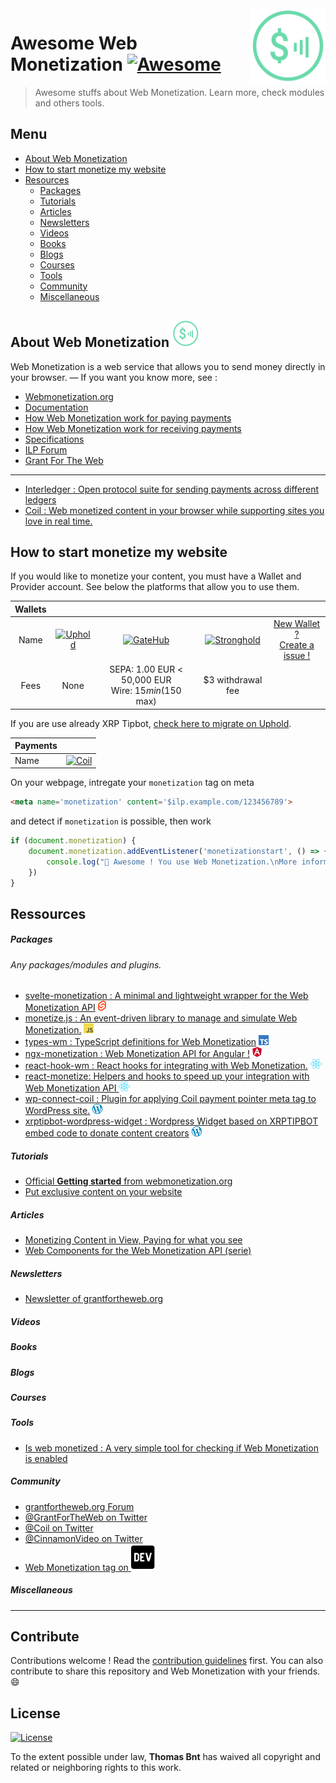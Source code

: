 <img src="assets/wm_icon_animated.svg" alt="Logo Web Monetization" align="right" width="120px" />

# Awesome Web Monetization [![Awesome](https://awesome.re/badge-flat2.svg)](https://awesome.re)


> Awesome stuffs about Web Monetization. Learn more, check modules and others tools.


## Menu

- [About Web Monetization](#About-Web-Monetization)
- [How to start monetize my website](#How-to-start-monetize-my-website)
- [Resources](#Ressources)
    - [Packages](#Packages)
    - [Tutorials](#Tutorials)
    - [Articles](#Articles)
    - [Newsletters](#Newsletters)
    - [Videos](#Videos)
    - [Books](#Books)
    - [Blogs](#Blogs)
    - [Courses](#Courses)
    - [Tools](#Tools)
    - [Community](#Community)
    - [Miscellaneous](#Miscellaneous)



## About Web Monetization ![](assets/small_icons/webmonetization.svg)

Web Monetization is a web service that allows you to send money directly in your browser. — If you want you know more, see :

- [Webmonetization.org](https://webmonetization.org/) 
- [Documentation](https://webmonetization.org/docs/getting-started.html)
- [How Web Monetization work for paying payments](https://webmonetization.org/docs/sending)
- [How Web Monetization work for receiving payments](https://webmonetization.org/docs/receiving)
- [Specifications](https://webmonetization.org/specification.html)
- [ILP Forum](https://forum.interledger.org/)
- [Grant For The Web](https://www.grantfortheweb.org/)
___
- [Interledger : Open protocol suite for sending payments across different ledgers](https://interledger.org/)
- [Coil : Web monetized content in your browser while supporting sites you love in real time.](https://coil.com)

## How to start monetize my website

If you would like to monetize your content, you must have a Wallet and Provider account. See below the platforms that allow you to use them.



| **Wallets** |  |  |  |  |
|:-----------:|:----------------------------------------------------------:|:------------------------------------------------------------:|:------------------------------------------------------------------:|:---------------------------------------------------------------------------------------------:|
| Name | [![Uphold](https://webmonetization.org/img/uphold_logo.svg)](https://uphold.com) | [![GateHub](https://webmonetization.org/img/gatehub_logo.svg)](https://gatehub.net) | [![Stronghold](https://webmonetization.org/img/stronghold_logo.svg)](https://stronghold.co/real-time-payments#coil) | [New Wallet ?<br>Create a issue !](https://github.com/thomasbnt/awesome-web-monetization/issues/new?assignees=thomasbnt&labels=Wallet%2C+%E2%86%94+WM+repository&template=new-wallet.md&title=%5BWa%5D) |
| Fees | None | SEPA: 1.00 EUR < 50,000 EUR<br>Wire: $15 min ($150 max) | $3 withdrawal fee |  |

If you are use already XRP Tipbot, [check here to migrate on Uphold](https://webmonetization.org/docs/xrptipbot).


| **Payments** |  |
|--------------|----------------------------------------------------------------------------|
| Name | [![Coil](https://webmonetization.org/img/coil_logo.svg)](https://coil.com) |

On your webpage, intregate your `monetization` tag on meta
```html
<meta name='monetization' content='$ilp.example.com/123456789'>
```
and detect if `monetization` is possible, then work 

```js
if (document.monetization) {
    document.monetization.addEventListener('monetizationstart', () => {
        console.log("🎉 Awesome ! You use Web Monetization.\nMore information https://webmonetization.org")
    })
}
```
## Ressources
##### Packages 

###### *Any packages/modules and plugins.*

* [svelte-monetization : A minimal and lightweight wrapper for the Web Monetization API](https://github.com/sorxrob/svelte-monetization) ![](assets/small_icons/svelte.png)
* [monetize.js : An event-driven library to manage and simulate Web Monetization.](https://github.com/sunchayn/monetize.js) ![](assets/small_icons/javascript.png)
* [types-wm : TypeScript definitions for Web Monetization](https://github.com/dacioromero/types-wm) ![](assets/small_icons/typescript.png)
* [ngx-monetization : Web Monetization API for Angular !](https://github.com/CDDelta/ngx-monetization) ![](assets/small_icons/angular.png)
* [react-hook-wm : React hooks for integrating with Web Monetization.](https://github.com/dacioromero/react-hook-wm) ![](assets/small_icons/react.png)
* [react-monetize: Helpers and hooks to speed up your integration with Web Monetization API ](https://github.com/guidovizoso/react-monetize) ![](assets/small_icons/react.png)
* [wp-connect-coil : Plugin for applying Coil payment pointer meta tag to WordPress site.](https://wordpress.org/plugins/wp-connect-coil/) ![](assets/small_icons/wordpress.png)
* [xrptipbot-wordpress-widget : Wordpress Widget based on XRPTIPBOT embed code to donate content creators](https://wordpress.org/plugins/widget-xrptipbot/) ![](assets/small_icons/wordpress.png)

##### Tutorials 

* [Official **Getting started** from webmonetization.org](https://webmonetization.org/docs/getting-started)
* [Put exclusive content on your website](https://webmonetization.org/docs/exclusive-content)

##### Articles

* [Monetizing Content in View, Paying for what you see](https://dev.to/godwinagedah/monetizing-content-in-view-paying-for-what-you-see-462a)
* [Web Components for the Web Monetization API (serie)](https://dev.to/philnash/web-components-for-the-web-monetization-api-4ed9)

##### Newsletters

* [Newsletter of grantfortheweb.org](https://www.grantfortheweb.org/signup)

##### Videos
##### Books
##### Blogs
##### Courses
##### Tools

* [Is web monetized : A very simple tool for checking if Web Monetization is enabled](https://github.com/jkga/is-web-monetized)

##### Community

* [grantfortheweb.org Forum](https://forum.grantfortheweb.org/)
* [@GrantForTheWeb on Twitter](https://twitter.com/GrantForTheWeb)
* [@Coil on Twitter](https://twitter.com/Coil)
* [@CinnamonVideo on Twitter](https://twitter.com/CinnamonVideo)
* [Web Monetization tag on ![DEV](assets/small_icons/devto.svg)](https://dev.to/t/webmonetization) 

##### Miscellaneous

___
## Contribute

Contributions welcome ! Read the [contribution guidelines](contributing.md) first.
You can also contribute to share this repository and Web Monetization with your friends. 😄

## License

[![License](https://img.shields.io/github/license/thomasbnt/awesome-web-monetization.svg?style=for-the-badge)](https://github.com/thomasbnt/awesome-web-monetization/blob/master/LICENSE)

To the extent possible under law, **Thomas Bnt** has waived all copyright and
related or neighboring rights to this work.

